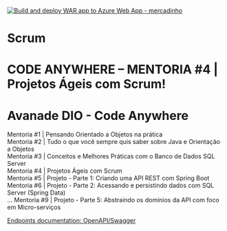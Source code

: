 [![Build and deploy WAR app to Azure Web App - mercadinho](https://github.com/AndrehAguiar/mercadinho-avanade/actions/workflows/main_mercadinho.yml/badge.svg?branch=main)](https://github.com/AndrehAguiar/mercadinho-avanade/actions/workflows/main_mercadinho.yml)

# Scrum

CODE ANYWHERE – MENTORIA #4  |  Projetos Ágeis com Scrum!
=======
# Avanade DIO - Code Anywhere 

Mentoria #1 | Pensando Orientado a Objetos na prática <br>
Mentoria #2 | Tudo o que você sempre quis saber sobre Java e Orientação a Objetos <br>
Mentoria #3 | Conceitos e Melhores Práticas com o Banco de Dados SQL Server <br>
Mentoria #4 | Projetos Ágeis com Scrum <br>
Mentoria #5 | Projeto - Parte 1: Criando uma API REST com Spring Boot <br>
Mentoria #6 | Projeto - Parte 2: Acessando e persistindo dados com SQL Server (Spring Data) <br>
...
Mentoria #9 | Projeto - Parte 5: Abstraindo os domínios da API com foco em Micro-serviços<br>

[Endpoints documentation: OpenAPI/Swagger](http://localhost:8080/swagger-ui.index.html)

